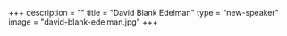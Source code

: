 +++
description = ""
title = "David Blank Edelman"
type = "new-speaker"
image = "david-blank-edelman.jpg"
+++